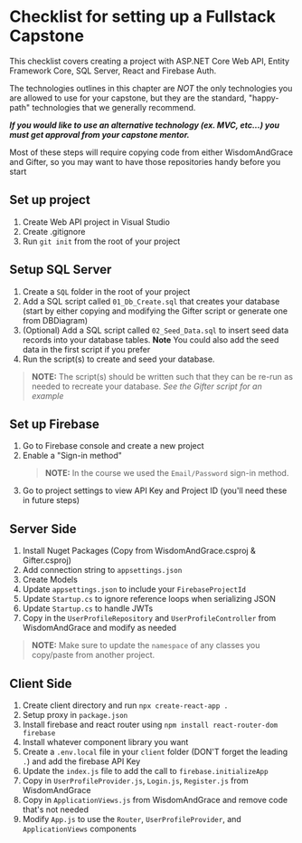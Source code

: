 # Checklist for setting up a Fullstack Capstone

This checklist covers creating a project with ASP<span>.</span>NET Core Web API, Entity Framework Core, SQL Server, React and Firebase Auth.

The technologies outlines in this chapter are _NOT_ the only technologies you are allowed to use for your capstone, but they are the standard, "happy-path" technologies that we generally recommend.

_**If you would like to use an alternative technology (ex. MVC, etc...) you must get approval from your capstone mentor.**_

Most of these steps will require copying code from either WisdomAndGrace and Gifter, so you may want to have those repositories handy before you start

## Set up project

1. Create Web API project in Visual Studio
1. Create .gitignore
1. Run `git init` from the root of your project

## Setup SQL Server
1. Create a `SQL` folder in the root of your project
1. Add a SQL script called `01_Db_Create.sql` that creates your database (start by either copying and modifying the Gifter script or generate one from DBDiagram)
1. (Optional) Add a SQL script called  `02_Seed_Data.sql` to insert seed data records into your database tables. **Note** You could also add the seed data in the first script if you prefer
1. Run the script(s) to create and seed your database.

> **NOTE:** The script(s) should be written such that they can be re-run as needed to recreate your database. _See the Gifter script for an example_


## Set up Firebase

1. Go to Firebase console and create a new project
1. Enable a "Sign-in method"
    > **NOTE:** In the course we used the `Email/Password` sign-in method.
1. Go to project settings to view API Key and Project ID (you'll need these in future steps)

## Server Side

1. Install Nuget Packages (Copy from WisdomAndGrace.csproj & Gifter.csproj)
1. Add connection string to `appsettings.json`
1. Create Models
1. Update `appsettings.json` to include your `FirebaseProjectId`
1. Update `Startup.cs` to ignore reference loops when serializing JSON
1. Update `Startup.cs` to handle JWTs
1. Copy in the `UserProfileRepository` and `UserProfileController` from WisdomAndGrace and modify as needed

> **NOTE:** Make sure to update the `namespace` of any classes you copy/paste from another project.

## Client Side

1. Create client directory and run `npx create-react-app .`
1. Setup proxy in `package.json`
1. Install firebase and react router using `npm install react-router-dom firebase`
1. Install whatever component library you want
1. Create a `.env.local` file in your `client` folder (DON'T forget the leading `.`) and add the firebase API Key
1. Update the `index.js` file to add the call to `firebase.initializeApp`
1. Copy in `UserProfileProvider.js`, `Login.js`, `Register.js` from WisdomAndGrace
1. Copy in `ApplicationViews.js` from WisdomAndGrace and remove code that's not needed
1. Modify `App.js` to use the `Router`, `UserProfileProvider`, and `ApplicationViews` components
